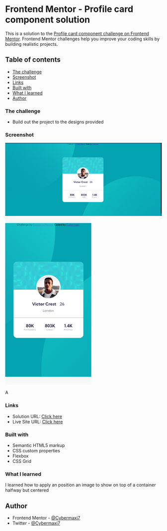 # Frontend Mentor - Profile card component solution

This is a solution to the [Profile card component challenge on Frontend Mentor](https://www.frontendmentor.io/challenges/profile-card-component-cfArpWshJ). Frontend Mentor challenges help you improve your coding skills by building realistic projects. 

## Table of contents

  - [The challenge](#the-challenge)
  - [Screenshot](#screenshot)
  - [Links](#links)
  - [Built with](#built-with)
  - [What I learned](#what-i-learned)
- [Author](#author)




### The challenge

- Build out the project to the designs provided

### Screenshot

![](./images/Screenshot%20from%202022-10-21%2001-13-43.png)
![](./images/Screenshot%20from%202022-10-21%2001-14-25.png)

A

### Links

- Solution URL: [Click here](https://www.frontendmentor.io/challenges/profile-card-component-cfArpWshJ/hub/responsive-profile-card-component-1h336ngA_c)
- Live Site URL: [Click here](https://cybermaxi7.github.io/Profile-card-component/)


### Built with

- Semantic HTML5 markup
- CSS custom properties
- Flexbox
- CSS Grid


### What I learned

I learned how to apply an position an image to show on top of a container halfway but centered




## Author

- Frontend Mentor - [@Cybermaxi7](https://www.frontendmentor.io/profile/Cybermaxi7)
- Twitter - [@Cybermaxi7](https://www.twitter.com/Cybermaxi7)

